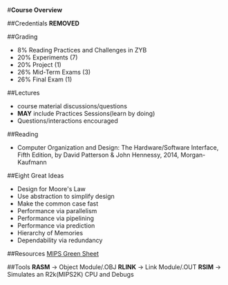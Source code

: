#__Course Overview__

##Credentials
**REMOVED**

##Grading

* 8% Reading Practices and Challenges in ZYB
* 20% Experiments (7)
* 20% Project (1)
* 26% Mid-Term Exams (3)
* 26% Final Exam (1)

##Lectures 
* course material discussions/questions
* **MAY** include Practices Sessions(learn by doing)
* Questions/interactions encouraged

##Reading
* Computer Organization and Design: The Hardware/Software Interface, Fifth Edition, by David Patterson & John Hennessy, 2014, Morgan-Kaufmann

##Eight Great Ideas
* Design for Moore's Law
* Use abstraction to simplify design
* Make the common case fast
* Performance via parallelism
* Performance via pipelining
* Performance via prediction
* Hierarchy of Memories
* Dependability via redundancy


##Resources
[MIPS Green Sheet](https://inst.eecs.berkeley.edu/~cs61c/resources/MIPS_Green_Sheet.pdf)

##Tools
__RASM__ -> Object Module/.OBJ
__RLINK__ -> Link Module/.OUT
__RSIM__ -> Simulates an R2k(MIPS2K) CPU and Debugs
